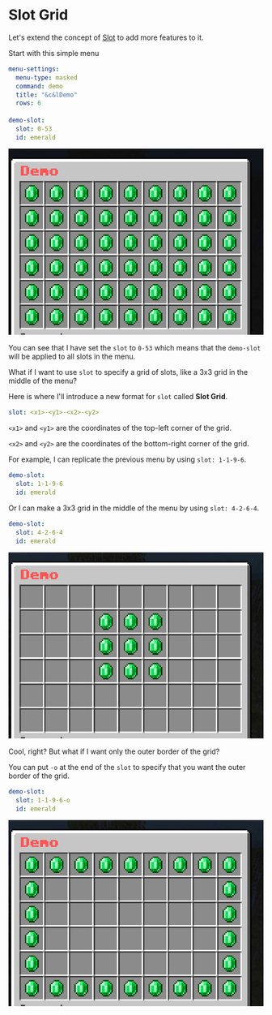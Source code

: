 # Slot Grid

Let's extend the concept of [Slot](../../Slot.md) to add more features to it.

Start with this simple menu

```yaml
menu-settings:
  menu-type: masked
  command: demo
  title: "&c&lDemo"
  rows: 6

demo-slot:
  slot: 0-53
  id: emerald
```

![Slot Demo 1](images/slot-demo1.png)

You can see that I have set the `slot` to `0-53` which means that the `demo-slot` will be applied to all slots in the menu.

What if I want to use `slot` to specify a grid of slots, like a 3x3 grid in the middle of the menu?

Here is where I'll introduce a new format for `slot` called **Slot Grid**.

```yaml
slot: <x1>-<y1>-<x2>-<y2>
```

`<x1>` and `<y1>` are the coordinates of the top-left corner of the grid.

`<x2>` and `<y2>` are the coordinates of the bottom-right corner of the grid.

For example, I can replicate the previous menu by using `slot: 1-1-9-6`.

```yaml
demo-slot:
  slot: 1-1-9-6
  id: emerald
```

Or I can make a 3x3 grid in the middle of the menu by using `slot: 4-2-6-4`.

```yaml
demo-slot:
  slot: 4-2-6-4
  id: emerald
```

![Slot Demo 2](images/slot-demo2.png)

Cool, right? But what if I want only the outer border of the grid?

You can put `-o` at the end of the `slot` to specify that you want the outer border of the grid.

```yaml
demo-slot:
  slot: 1-1-9-6-o
  id: emerald
``` 

![Slot Demo 3](images/slot-demo3.png)
